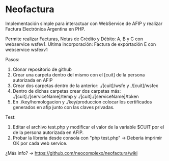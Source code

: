 # Neofactura
Implementación simple para interactuar con WebService de AFIP y realizar Factura Electrónica Argentina en PHP.

Permite realizar Facturas, Notas de Crédito y Débito: A, B y C con webservice wsfev1.
Ultima incorporación: Factura de exportación E con webservice wsfexv1

Pasos:

1. Clonar repositorio de github
2. Crear una carpeta dentro del mismo con el [cuit] de la persona autorizada en AFIP 
3. Crear dos carpetas dentro de la anterior: ./[cuit]/wsfe y ./[cuit]/wsfex
3. Dentro de dichas carpetas crear dos carpetas más: ./[cuit]./[serviceName]/temp y ./[cuit]./[serviceName]/token
4. En ./key/homologacion y ./key/produccion colocar los certificados generados en afip junto con las claves privadas.

Test:

1. Editar el archivo test.php y modificar el valor de la variable $CUIT por el de la persona autorizada en AFIP.
2. Probar la libreria desde consola con "php test.php" -> Debería imprimir OK por cada web service.

¿Más info? -> https://github.com/neocomplexx/neofactura/wiki
